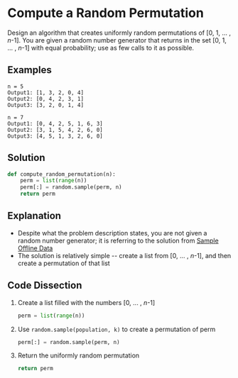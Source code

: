 # Compute a Random Permutation
Design an algorithm that creates uniformly random permutations of [0, 1, ... , _n_-1]. You are given a random number generator that returns in the set [0, 1, ... , _n_-1] with equal probability; use as few calls to it as possible.

## Examples
```
n = 5
Output1: [1, 3, 2, 0, 4]
Output2: [0, 4, 2, 3, 1]
Output3: [3, 2, 0, 1, 4]

n = 7
Output1: [0, 4, 2, 5, 1, 6, 3]
Output2: [3, 1, 5, 4, 2, 6, 0]
Output3: [4, 5, 1, 3, 2, 6, 0]
```

## Solution
```python
def compute_random_permutation(n):
    perm = list(range(n))
    perm[:] = random.sample(perm, n)
    return perm
```

## Explanation
* Despite what the problem description states, you are not given a random number generator; it is referring to the solution from [Sample Offline Data](offline_sampling.md)
* The solution is relatively simple -- create a list from [0, ... , _n_-1], and then create a permutation of that list

## Code Dissection
1. Create a list filled with the numbers [0, ... , _n_-1]
    ```python
    perm = list(range(n))
    ```
2. Use `random.sample(population, k)` to create a permutation of perm
    ```python
    perm[:] = random.sample(perm, n)
    ```
3. Return the uniformly random permutation
    ```python
    return perm
    ```